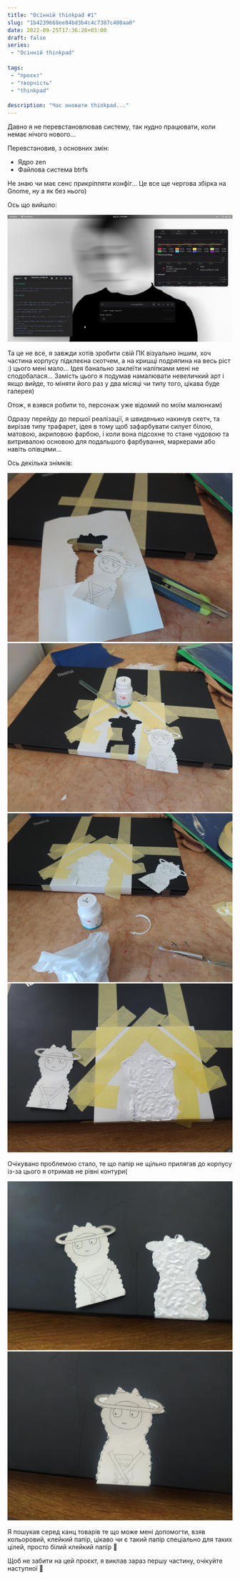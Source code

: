 ```yaml
---
title: "Осінній thinkpad #1"
slug: "1b4239668ee84bd3b4c4c7387c400aa0"
date: 2022-09-25T17:36:28+03:00
draft: false
series:
 - "Осінній thinkpad"
 
tags:
 - "проєкт"
 - "творчість"
 - "thinkpad"
 
description: "Час оновити thinkpad..."
---
```


Давно я не перевстановлював систему, так нудно працювати, коли немає нічого нового...

Перевстановив, з основних змін:

- Ядро zen
- Файлова система btrfs

Не знаю чи має сенс прикріпляти конфіг... Це все ще чергова збірка на Gnome, ну а як без нього)

Ось що вийшло:

![Осіння збірка](1.png)

Та це не все, я завжди хотів зробити свій ПК візуально іншим, хоч частина корпусу підклеєна скотчем, а на кришці подряпина на весь ріст :) цього мені мало... Ідея банально заклеїти наліпками мені не сподобалася... Замість цього я подумав намалювати невеличкий арт і якщо вийде, то міняти його раз у два місяці чи типу того, цікава буде галерея)

Отож, я взявся робити то, персонаж уже відомий по моїм малюнкам)

Одразу перейду до першої реалізації, я швиденько накинув скетч, та вирізав типу трафарет, ідея в тому щоб зафарбувати силует білою, матовою, акриловою фарбою, і коли вона підсохне то стане чудовою та витривалою основою для подальшого фарбування, маркерами або навіть олівцями...

Ось декілька знімків:

![Процес малювання 1](2.jpg)
![Процес малювання 2](3.jpg)
![Процес малювання 3](4.jpg)
![Процес малювання 4](5.jpg)

Очікувано проблемою стало, те що папір не щільно прилягав до корпусу із-за цього я отримав не рівні контури(

![Процес малювання 5](6.jpg)
![Процес малювання 6](7.jpg)

Я пошукав серед канц товарів те що може мені допомогти, взяв кольоровий, клейкий папір, цікаво чи є такий папір спеціально для таких цілей, просто білий клейкий папір 🤔

Щоб не забити на цей проєкт, я виклав зараз першу частину, очікуйте наступної 🤗
